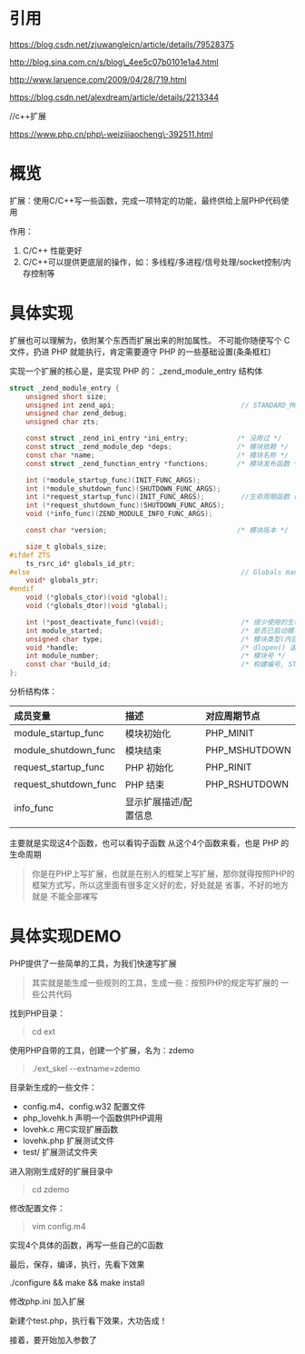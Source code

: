# 引用

https://blog.csdn.net/zjuwangleicn/article/details/79528375

http://blog.sina.com.cn/s/blog\_4ee5c07b0101e1a4.html

http://www.laruence.com/2009/04/28/719.html

https://blog.csdn.net/alexdream/article/details/2213344

//c\+\+扩展

https://www.php.cn/php\-weizijiaocheng\-392511.html

# 概览

扩展：使用C/C++写一些函数，完成一项特定的功能，最终供给上层PHP代码使用

作用：
1. C/C++ 性能更好
2. C/C++可以提供更底层的操作，如：多线程/多进程/信号处理/socket控制/内存控制等

# 具体实现

扩展也可以理解为，依附某个东西而扩展出来的附加属性。
不可能你随便写个 C 文件，扔进 PHP 就能执行，肯定需要遵守 PHP 的一些基础设置(条条框杠)

实现一个扩展的核心是，是实现 PHP 的： \_zend_module_entry 结构体


```c
struct _zend_module_entry {
    unsigned short size;                                
    unsigned int zend_api;                               // STANDARD_MODULE_HEADER
    unsigned char zend_debug;                            
    unsigned char zts;                                   

    const struct _zend_ini_entry *ini_entry;            /* 没用过 */
    const struct _zend_module_dep *deps;                /* 模块依赖 */
    const char *name;                                   /* 模块名称 */
    const struct _zend_function_entry *functions;       /* 模块发布函数 */

    int (*module_startup_func)(INIT_FUNC_ARGS);         
    int (*module_shutdown_func)(SHUTDOWN_FUNC_ARGS);     
    int (*request_startup_func)(INIT_FUNC_ARGS);         //生命周期函数（钩子）
    int (*request_shutdown_func)(SHUTDOWN_FUNC_ARGS);    
    void (*info_func)(ZEND_MODULE_INFO_FUNC_ARGS);       

    const char *version;                                /* 模块版本 */

    size_t globals_size;                                
#ifdef ZTS                                               
    ts_rsrc_id* globals_id_ptr;                          
#else                                                    // Globals management
    void* globals_ptr;                                   
#endif                                                   
    void (*globals_ctor)(void *global);                  
    void (*globals_dtor)(void *global);                  

    int (*post_deactivate_func)(void);                   /* 很少使用的生命周期钩子 */
    int module_started;                                  /* 是否已启动模块(内部使用) */
    unsigned char type;                                  /* 模块类型(内部使用) */
    void *handle;                                        /* dlopen() 返回句柄 */
    int module_number;                                   /* 模块号 */
    const char *build_id;                                /* 构建编号, STANDARD_MODULE_PROPERTIES_EX 的一部分*/
};

```


分析结构体：

| 成员变量                  | 描述          | 对应周期节点        |
| :-------------------- | :---------- | :------------ |
| module_startup_func   | 模块初始化       | PHP_MINIT     |
| module_shutdown_func  | 模块结束        | PHP_MSHUTDOWN |
| request_startup_func  | PHP 初始化     | PHP_RINIT     |
| request_shutdown_func | PHP 结束      | PHP_RSHUTDOWN |
| info_func             | 显示扩展描述/配置信息 |               |
|                       |             |               |

主要就是实现这4个函数，也可以看钩子函数
从这个4个函数来看，也是 PHP 的生命周期


>你是在PHP上写扩展，也就是在别人的框架上写扩展，那你就得按照PHP的框架方式写，所以这里面有很多定义好的宏，好处就是 省事，不好的地方就是 不能全部裸写

# 具体实现DEMO

PHP提供了一些简单的工具，为我们快速写扩展
>其实就是能生成一些规则的工具，生成一些：按照PHP的规定写扩展的  一些公共代码

找到PHP目录：
>cd ext

使用PHP自带的工具，创建一个扩展，名为：zdemo
>./ext_skel --extname=zdemo

目录新生成的一些文件：

- config.m4、config.w32 配置文件
- php_lovehk.h 声明一个函数供PHP调用
- lovehk.c 用C实现扩展函数
- lovehk.php 扩展测试文件
- test/ 扩展测试文件夹


进入刚刚生成好的扩展目录中
>cd zdemo

修改配置文件：
>vim config.m4


实现4个具体的函数，再写一些自己的C函数


最后，保存，编译，执行，先看下效果

./configure && make && make install

修改php.ini 加入扩展

新建个test.php，执行看下效果，大功告成！

接着，要开始加入参数了

